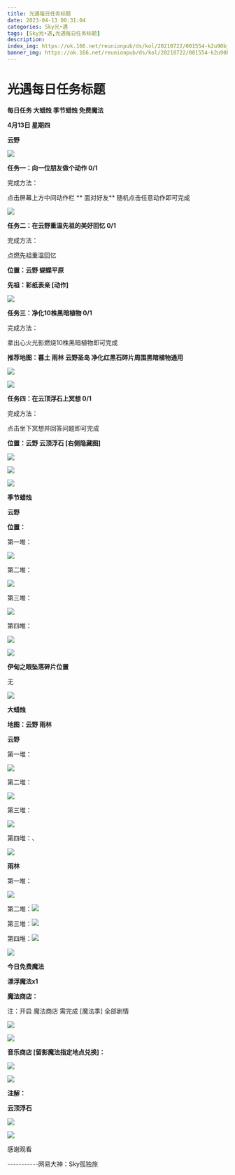 ```yaml
---
title: 光遇每日任务标题
date: 2023-04-13 00:31:04
categories: Sky光•遇
tags: [Sky光•遇,光遇每日任务标题]
description: 
index_img: https://ok.166.net/reunionpub/ds/kol/20210722/001554-k2u90bj7ay.png?imageView&thumbnail=600x0&type=jpg
banner_img: https://ok.166.net/reunionpub/ds/kol/20210722/001554-k2u90bj7ay.png?imageView&thumbnail=600x0&type=jpg
---
```

# 光遇每日任务标题
**每日任务 大蜡烛 季节蜡烛 免费魔法**

 **4月13日 星期四**

 **云野**

![](https://img.166.net/reunionpub/ds/kol/20230413/002050-ft73mcs964.jpg)

 **任务一：向一位朋友做个动作 0/1**

完成方法：

点击屏幕上方中间动作栏 **  面对好友** 随机点击任意动作即可完成

![](https://img.166.net/reunionpub/ds/kol/20230413/001215-8902pyea1o.jpg)

 **任务二：在云野重温先祖的美好回忆 0/1**

完成方法：

点燃先祖重温回忆

 **位置：云野 蝴蝶平原**

 **先祖：彩纸表亲 [动作]**

![](https://img.166.net/reunionpub/ds/kol/20230413/001916-qwmkhjpv83.jpg)

 **任务三：净化10株黑暗植物 0/1**

完成方法：

拿出心火光影燃烧10株黑暗植物即可完成

 **推荐地图：暮土 雨林 云野圣岛   净化红黑石碎片周围黑暗植物通用**

![](https://img.166.net/reunionpub/ds/kol/20230413/002116-h12yqgl8je.jpeg)

![](https://img.166.net/reunionpub/ds/kol/20230413/002123-zoj3c6g9yb.jpeg)

 **任务四：在云顶浮石上冥想 0/1**

完成方法：

点击坐下冥想并回答问题即可完成

 **位置：云野 云顶浮石 [右侧隐藏图]**

![](https://img.166.net/reunionpub/ds/kol/20230413/002140-vo832gltp6.jpg)

![](https://img.166.net/reunionpub/ds/kol/20230413/002146-j4qz1diwth.jpg)

![](https://img.166.net/reunionpub/ds/kol/20221018/100256-wzutnocka0.png)

 **季节蜡烛**

 **云野**

 **位置：**

第一堆：

![](https://img.166.net/reunionpub/ds/kol/20230413/001123-2wb8oapcnr.jpg)

第二堆：

![](https://img.166.net/reunionpub/ds/kol/20230413/001131-pl3uv8bmy0.jpeg)

第三堆：

![](https://img.166.net/reunionpub/ds/kol/20230413/001138-zypesvw3kq.jpeg)

第四堆：

![](https://img.166.net/reunionpub/ds/kol/20230413/001145-pknwy47qvj.jpeg)

![](https://img.166.net/reunionpub/ds/kol/20221130/005912-5mvshq9nf3.png)

 **伊甸之眼坠落碎片位置**

无

![](https://img.166.net/reunionpub/ds/kol/20230313/005012-cdpy0kr1uq.png)

 **大蜡烛**

 **地图：云野 雨林**

 **云野**

第一堆：

![](https://img.166.net/reunionpub/ds/kol/20230413/001003-2tbglmcqwr.jpeg)

第二堆：

![](https://img.166.net/reunionpub/ds/kol/20230413/001013-0sf89rnuod.jpeg)

第三堆：

![](https://img.166.net/reunionpub/ds/kol/20230413/001019-cs09jm1pye.jpeg)

第四堆：、

![](https://img.166.net/reunionpub/ds/kol/20230413/001027-jqenk5zmvi.jpeg)

 **雨林**

第一堆：

![](https://img.166.net/reunionpub/ds/kol/20230413/000739-celmv1rd42.jpeg)

第二堆：![](https://img.166.net/reunionpub/ds/kol/20230413/000819-oe5bf8361r.jpeg)

第三堆：![](https://img.166.net/reunionpub/ds/kol/20230413/000754-mzt87rn31e.jpeg)

第四堆：![](https://img.166.net/reunionpub/ds/kol/20230413/000747-58ilvk26wf.jpeg)

![](https://img.166.net/reunionpub/ds/kol/20221018/100256-wzutnocka0.png)

 **今日免费魔法**

 **漂浮魔法x1**

 **魔法商店：**

注：开启 魔法商店 需完成 [魔法季] 全部剧情

![](https://img.166.net/reunionpub/ds/kol/20221018/100559-oibznvdtus.png)

![](https://img.166.net/reunionpub/ds/kol/20230413/000510-zk7hwjy3e8.jpeg)

 **音乐商店 [留影魔法指定地点兑换]：**

![](https://img.166.net/reunionpub/ds/kol/20230410/000436-vmbto9413n.jpeg)

 **![](https://img.166.net/reunionpub/ds/kol/20221018/100256-wzutnocka0.png)**

 **注解：**

 **云顶浮石**

![](https://img.166.net/reunionpub/ds/kol/20230413/002454-ys1vist4qr.jpeg)

 **![](https://img.166.net/reunionpub/ds/kol/20221018/100256-wzutnocka0.png)**

感谢观看

\-----------网易大神：Sky孤独旅

